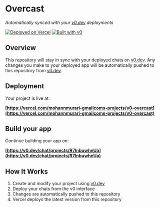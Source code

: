 # Overcast

*Automatically synced with your [v0.dev](https://v0.dev) deployments*

[![Deployed on Vercel](https://img.shields.io/badge/Deployed%20on-Vercel-black?style=for-the-badge&logo=vercel)](https://vercel.com/mohannmurari-gmailcoms-projects/v0-overcast)
[![Built with v0](https://img.shields.io/badge/Built%20with-v0.dev-black?style=for-the-badge)](https://v0.dev/chat/projects/R7lnbuwheUa)

## Overview

This repository will stay in sync with your deployed chats on [v0.dev](https://v0.dev).
Any changes you make to your deployed app will be automatically pushed to this repository from [v0.dev](https://v0.dev).

## Deployment

Your project is live at:

**[https://vercel.com/mohannmurari-gmailcoms-projects/v0-overcast](https://vercel.com/mohannmurari-gmailcoms-projects/v0-overcast)**

## Build your app

Continue building your app on:

**[https://v0.dev/chat/projects/R7lnbuwheUa](https://v0.dev/chat/projects/R7lnbuwheUa)**

## How It Works

1. Create and modify your project using [v0.dev](https://v0.dev)
2. Deploy your chats from the v0 interface
3. Changes are automatically pushed to this repository
4. Vercel deploys the latest version from this repository